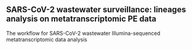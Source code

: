 SARS-CoV-2 wastewater surveillance: lineages analysis on metatranscriptomic PE data
---------------------------------------------

The workflow for SARS-CoV-2 wastewater Illumina-sequenced metatranscriptomic data analysis
